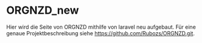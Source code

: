 # ORGNZD_new
Hier wird die Seite von ORGNZD mithilfe von laravel neu aufgebaut.
Für eine genaue Projektbeschreibung siehe https://github.com/Rubozs/ORGNZD.git.
